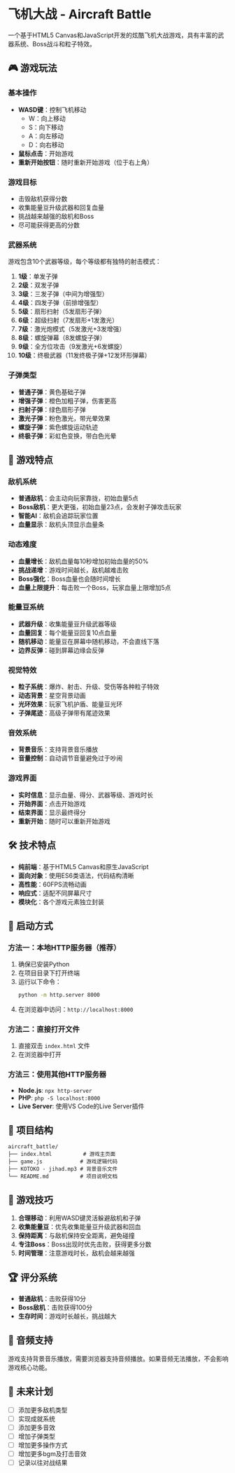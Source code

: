 # 飞机大战 - Aircraft Battle

一个基于HTML5 Canvas和JavaScript开发的炫酷飞机大战游戏，具有丰富的武器系统、Boss战斗和粒子特效。

## 🎮 游戏玩法

### 基本操作
- **WASD键**：控制飞机移动
  - W：向上移动
  - S：向下移动
  - A：向左移动
  - D：向右移动
- **鼠标点击**：开始游戏
- **重新开始按钮**：随时重新开始游戏（位于右上角）

### 游戏目标
- 击毁敌机获得分数
- 收集能量豆升级武器和回复血量
- 挑战越来越强的敌机和Boss
- 尽可能获得更高的分数

### 武器系统
游戏包含10个武器等级，每个等级都有独特的射击模式：

1. **1级**：单发子弹
2. **2级**：双发子弹
3. **3级**：三发子弹（中间为增强型）
4. **4级**：四发子弹（前排增强型）
5. **5级**：扇形扫射（5发扇形子弹）
6. **6级**：超级扫射（7发扇形+1发激光）
7. **7级**：激光炮模式（5发激光+3发增强）
8. **8级**：螺旋弹幕（8发螺旋子弹）
9. **9级**：全方位攻击（9发激光+6发螺旋）
10. **10级**：终极武器（11发终极子弹+12发环形弹幕）

### 子弹类型
- **普通子弹**：黄色基础子弹
- **增强子弹**：橙色加粗子弹，伤害更高
- **扫射子弹**：绿色扇形子弹
- **激光子弹**：粉色激光，带光晕效果
- **螺旋子弹**：紫色螺旋运动轨迹
- **终极子弹**：彩虹色变换，带白色光晕

## 🚀 游戏特点

### 敌机系统
- **普通敌机**：会主动向玩家靠拢，初始血量5点
- **Boss敌机**：更大更强，初始血量23点，会发射子弹攻击玩家
- **智能AI**：敌机会追踪玩家位置
- **血量显示**：敌机头顶显示血量条

### 动态难度
- **血量增长**：敌机血量每10秒增加初始血量的50%
- **挑战递增**：游戏时间越长，敌机越难击败
- **Boss强化**：Boss血量也会随时间增长
- **血量上限提升**：每击败一个Boss，玩家血量上限增加5点

### 能量豆系统
- **武器升级**：收集能量豆升级武器等级
- **血量回复**：每个能量豆回复10点血量
- **随机移动**：能量豆在屏幕中随机移动，不会直线下落
- **边界反弹**：碰到屏幕边缘会反弹

### 视觉特效
- **粒子系统**：爆炸、射击、升级、受伤等各种粒子特效
- **动态背景**：星空背景动画
- **光环效果**：玩家飞机护盾、能量豆光环
- **子弹尾迹**：高级子弹带有尾迹效果

### 音效系统
- **背景音乐**：支持背景音乐播放
- **音量控制**：自动调节音量避免过于吵闹

### 游戏界面
- **实时信息**：显示血量、得分、武器等级、游戏时长
- **开始界面**：点击开始游戏
- **结束界面**：显示最终得分
- **重新开始**：随时可以重新开始游戏

## 🛠️ 技术特点

- **纯前端**：基于HTML5 Canvas和原生JavaScript
- **面向对象**：使用ES6类语法，代码结构清晰
- **高性能**：60FPS流畅动画
- **响应式**：适配不同屏幕尺寸
- **模块化**：各个游戏元素独立封装

## 🚀 启动方式

### 方法一：本地HTTP服务器（推荐）
1. 确保已安装Python
2. 在项目目录下打开终端
3. 运行以下命令：
   ```bash
   python -m http.server 8000
   ```
4. 在浏览器中访问：`http://localhost:8000`

### 方法二：直接打开文件
1. 直接双击 `index.html` 文件
2. 在浏览器中打开

### 方法三：使用其他HTTP服务器
- **Node.js**: `npx http-server`
- **PHP**: `php -S localhost:8000`
- **Live Server**: 使用VS Code的Live Server插件

## 📁 项目结构

```
aircraft_battle/
├── index.html          # 游戏主页面
├── game.js            # 游戏逻辑代码
├── KOTOKO - jihad.mp3 # 背景音乐文件
└── README.md          # 项目说明文档
```

## 🎯 游戏技巧

1. **合理移动**：利用WASD键灵活躲避敌机和子弹
2. **收集能量豆**：优先收集能量豆升级武器和回血
3. **保持距离**：与敌机保持安全距离，避免碰撞
4. **专注Boss**：Boss出现时优先击败，获得更多分数
5. **时间管理**：注意游戏时长，敌机会越来越强

## 🏆 评分系统

- **普通敌机**：击败获得10分
- **Boss敌机**：击败获得100分
- **生存时间**：游戏时长越长，挑战越大

## 🎵 音频支持

游戏支持背景音乐播放，需要浏览器支持音频播放。如果音频无法播放，不会影响游戏核心功能。

## 🌟 未来计划

- [ ] 添加更多敌机类型
- [ ] 实现成就系统
- [ ] 添加更多音效
- [ ] 增加子弹类型
- [ ] 增加更多操作方式
- [ ] 增加更多bgm及打击音效
- [ ] 记录以往对战结果